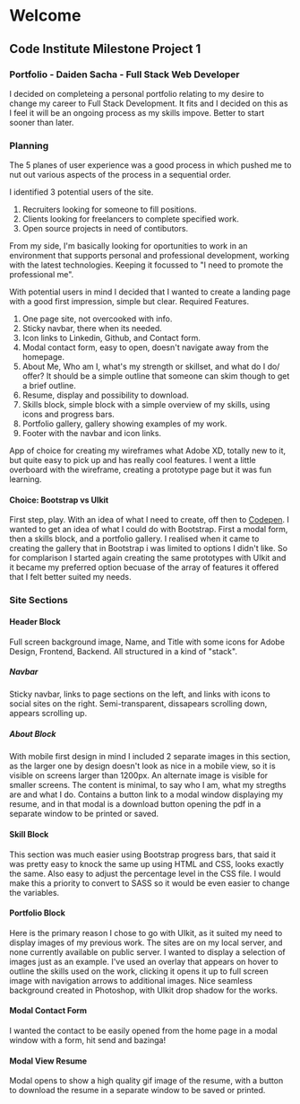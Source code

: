 # Welcome
## Code Institute Milestone Project 1 
### Portfolio - Daiden Sacha - Full Stack Web Developer
I decided on completeing a personal portfolio relating to my desire to change my
career to Full Stack Development. It fits and I decided on this as I feel it will
be an ongoing process as my skills impove. Better to start sooner than later.

### Planning
The 5 planes of user experience was a good process in which pushed me to nut out 
various aspects of the process in a sequential order.

I identified 3 potential users of the site.
1. Recruiters looking for someone to fill positions.
2. Clients looking for freelancers to complete specified work.
3. Open source projects in need of contibutors.

From my side, I'm basically looking for oportunities to work in an environment 
that supports personal and professional development, working with the latest 
technologies. Keeping it focussed to "I need to promote the professional me".

With potential users in mind I decided that I wanted to create a 
landing page with a good first impression, simple but clear. 
Required Features.
1. One page site, not overcooked with info. 
2. Sticky navbar, there when its needed.
3. Icon links to Linkedin, Github, and Contact form.
4. Modal contact form, easy to open, doesn't navigate away from the homepage.
5. About Me, Who am I, what's my strength or skillset, and what do I do/ offer?
It should be a simple outline that someone can skim though to get a brief 
outline.
6. Resume, display and possibility to download.
7. Skills block, simple block with a simple overview of my skills, using icons
and progress bars.
8. Portfolio gallery, gallery showing examples of my work.
9. Footer with the navbar and icon links.

App of choice for creating my wireframes what Adobe XD, totally new to it, but 
quite easy to pick up and has really cool features. I went a little overboard 
with the wireframe, creating a prototype page but it was fun learning.

#### Choice: Bootstrap vs UIkit
First step, play. With an idea of what I need to create, off then to 
[Codepen](https://codepen.io/daidensacha). I wanted to get an idea of what I 
could do with Bootstrap. First a modal form, then a skills block, and a 
portfolio gallery. I realised when it came to creating the gallery that in 
Bootstrap i was limited to options I didn't like. So for complarison I started 
again creating the same prototypes with UIkit and it became my preferred option
becuase of the array of features it offered that I felt better suited my needs.

### Site Sections

#### Header Block
Full screen background image, Name, and Title with 
some icons for Adobe Design, Frontend, Backend. All structured in a kind of 
"stack".

##### Navbar
Sticky navbar, links to page sections on the left, and links with icons to 
social sites on the right. Semi-transparent, dissapears scrolling down, appears 
scrolling up.

##### About Block
With mobile first design in mind I included 2 separate images in this section, 
as the larger one by design doesn't look as nice in a mobile view, so it is 
visible on screens larger than 1200px. An alternate image is visible for smaller 
screens. 
The content is minimal, to say who I am, what my stregths are and what I do. 
Contains a button link to a modal window displaying my resume, and in that modal 
is a download button opening the pdf in a separate window to be printed or saved.

#### Skill Block
This section was much easier using Bootstrap progress bars, that said it was 
pretty easy to knock the same up using HTML and CSS, looks exactly the same. 
Also easy to adjust the percentage level in the CSS file. I would make this a 
priority to convert to SASS so it would be even easier to change the variables. 

#### Portfolio Block
Here is the primary reason I chose to go with UIkit, as it suited my need to 
display images of my previous work. The sites are on my local server, and none 
currently available on public server. I wanted to display a selection of images
just as an example. I've used an overlay that appears on hover to outline the 
skills used on the work, clicking it opens it up to full screen image with 
navigation arrows to additional images. Nice seamless background created in 
Photoshop, with UIkit drop shadow for the works.

#### Modal Contact Form
I wanted the contact to be easily opened from the home page in a modal window 
with a form, hit send and bazinga! 

#### Modal View Resume
Modal opens to show a high quality gif image of the resume, with a button to 
download the resume in a separate window to be saved or printed.






